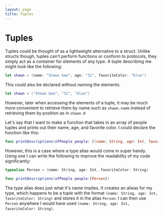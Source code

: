 ```yaml
---
layout: page
title: Tuples
---
```


# Tuples

Tuples could be thought of as a lightweight alternative to a struct. Unlike structs though, tuples can't perform functions or conform to protocols, they simply act as a container for elements of any type. A tuple describing me might look like the following:

```swift
let shawn = (name: "Shawn Gee", age: "31", favoriteColor: "blue")
```

This could also be declared without naming the elements.

```swift
let shawn = ("Shawn Gee", "31", "blue")
```

However, later when accessing the elements of a tuple, it may be much more convenient to retrieve them by name such as `shawn.name` instead of retrieving them by position as in `shawn.0`

Let's say that I want to make a function that takes in an array of people tuples and prints out their name, age, and favorite color. I could declare the function like this:

```swift
func printDescriptions(ofPeople people: [(name: String, age: Int, favoriteColor: String)])
```

However, this is a case where a type alias would come in super handy. Using one I can write the following to improve the readability of my code significantly:

```swift
typealias Person = (name: String, age: Int, favoriteColor: String)

func printDescriptions(ofPeople people:[Person])
```

The type alias does just what it's name implies. It creates an alieas for my type, which happens to be a tuple with the format `(name: String, age: Int, favoriteColor: String)` and stores it in the alias `Person`. I can then use `Person` anywhere I would have used `(name: String, age: Int, favoriteColor: String)`.